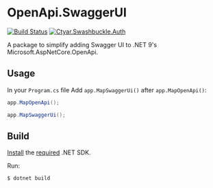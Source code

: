 # OpenApi.SwaggerUI

[![Build Status](https://ctyar.visualstudio.com/Swashbuckle.Auth/_apis/build/status%2Fctyar.Swashbuckle.Auth?branchName=main)](https://ctyar.visualstudio.com/Swashbuckle.Auth/_build/latest?definitionId=9&branchName=main)
[![Ctyar.Swashbuckle.Auth](https://img.shields.io/nuget/v/Ctyar.Swashbuckle.Auth.svg)](https://www.nuget.org/packages/Ctyar.Swashbuckle.Auth/)

A package to simplify adding Swagger UI to .NET 9's Microsoft.AspNetCore.OpenApi.

## Usage

In your `Program.cs` file Add `app.MapSwaggerUi()` after `app.MapOpenApi()`:

```csharp
app.MapOpenApi();

app.MapSwaggerUi();
```

## Build
[Install](https://get.dot.net) the [required](global.json) .NET SDK.

Run:
```
$ dotnet build
```
